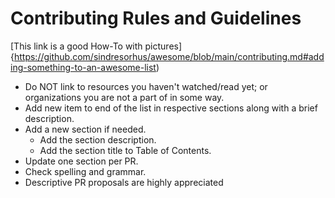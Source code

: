 # Contributing Rules and Guidelines

[This link is a good How-To with pictures]{https://github.com/sindresorhus/awesome/blob/main/contributing.md#adding-something-to-an-awesome-list)

- Do NOT link to resources you haven't watched/read yet; or organizations you are not a part of in some way.
- Add new item to end of the list in respective sections along with a brief description.
- Add a new section if needed.
    * Add the section description.
    * Add the section title to Table of Contents.
- Update one section per PR.
- Check spelling and grammar.
- Descriptive PR proposals are highly appreciated
